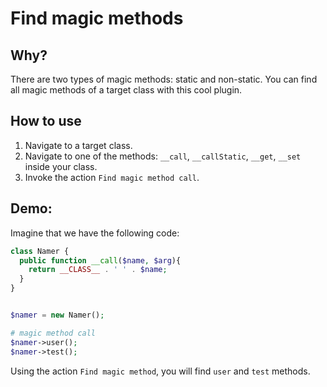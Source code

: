 # Find magic methods

## Why?
There are two types of magic methods: static and non-static.
You can find all magic methods of a target class with this cool plugin.

## How to use
1. Navigate to a target class.
2. Navigate to one of the methods: `__call`, `__callStatic`, `__get`, `__set` inside your class.
3. Invoke the action `Find magic method call`.


##  Demo:
Imagine that we have the following code:
```php
class Namer {
  public function __call($name, $arg){
    return __CLASS__ . ' ' . $name; 
  }
}


$namer = new Namer();

# magic method call
$namer->user(); 
$namer->test();

```
Using the action `Find magic method`, you will find `user`  and `test` methods.

